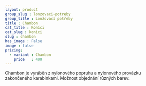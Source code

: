 ```yaml
---
layout: product
group_slug : lonzovaci-potreby
group_title : Lonžovací potřeby
title : Chambon
cat_title : Koníci
cat_slug : konici
slug : chambon
has_image : False
image : false
pricing:
  - variant : Chambon
    price   : 400
---
```


Chambon je vyráběn z nylonového popruhu a nylonového provázku zakončeného karabinkami.
Možnost objednání různých barev.

